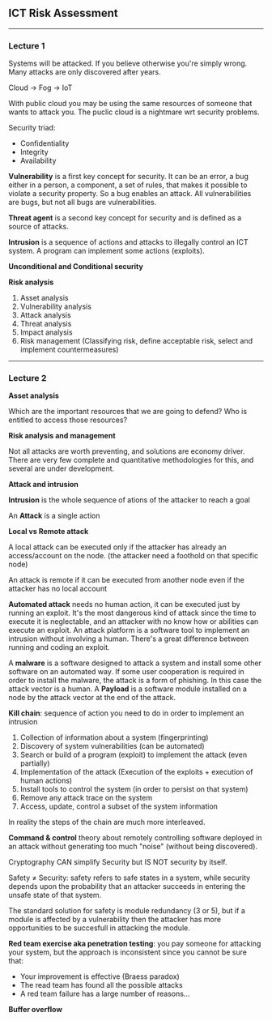 ## ICT Risk Assessment

---

### Lecture 1

Systems will be attacked. If you believe otherwise you're simply wrong. Many attacks are only discovered after years.

Cloud $\rightarrow$ Fog $\rightarrow$ IoT 

With public cloud you may be using the same resources of someone that wants to attack you. The puclic cloud is a nightmare wrt security problems.

Security triad:

- Confidentiality
- Integrity
- Availability

**Vulnerability** is a first key concept for security. It can be an error, a bug either in a person, a component, a set of rules, that makes it possible to violate a security property. So a bug enables an attack. All vulnerabilities are bugs, but not all bugs are vulnerabilities.

**Threat agent** is a second key concept for security and is defined as a source of attacks.

**Intrusion** is a sequence of actions and attacks to illegally control an ICT system. A program can implement some actions (exploits).

**Unconditional and Conditional security**

**Risk analysis**

1. Asset analysis
2. Vulnerability analysis
3. Attack analysis
4. Threat analysis
5. Impact analysis
6. Risk management (Classifying risk, define acceptable risk, select and implement countermeasures)

---

### Lecture 2

**Asset analysis**

Which are the important resources that we are going to defend? Who is entitled to access those resources?

**Risk analysis and management** 

Not all attacks are worth preventing, and solutions are economy driver. There are very few complete and quantitative methodologies for this, and several are under development.

**Attack and intrusion**

**Intrusion** is the whole sequence of ations of the attacker to reach a goal

An **Attack** is a single action

**Local vs Remote attack**

A local attack can be executed only if the attacker has already an access/account on the node. (the attacker need a foothold on that specific node)

An attack is remote if it can be executed from another node even if the attacker has no local account

**Automated attack** needs no human action, it can be executed just by running an exploit. It's the most dangerous kind of attack since the time to execute it is neglectable, and an attacker with no know how or abilities can execute an exploit. An attack platform is a software tool to implement an intrusion without involving a human. There's a great difference between running and coding an exploit.

A **malware** is a software designed to attack a system and install some other software on an automated way. If some user cooperation is required in order to install the malware, the attack is a form of phishing. In this case the attack vector is a human. A **Payload** is a software module installed on a node by the attack vector at the end of the attack.

**Kill chain**: sequence of action you need to do in order to implement an intrusion 

1. Collection of information about a system (fingerprinting)
2. Discovery of system vulnerabilities (can be automated)
3. Search or build of a program (exploit) to implement the attack (even partially)
4. Implementation of the attack (Execution of the exploits + execution of human actions)
5. Install tools to control the system (in order to persist on that system)
6. Remove any attack trace on the system
7. Access, update, control a subset of the system information

In reality the steps of the chain are much more interleaved. 

**Command & control** theory about remotely controlling software deployed in an attack without generating too much "noise" (without being discovered). 

Cryptography CAN simplify Security but IS NOT security by itself.

Safety $\neq$ Security: safety refers to safe states in a system, while security depends upon the probability that an attacker succeeds in entering the unsafe state of that system.

The standard solution for safety is module redundancy (3 or 5), but if a module is affected by a vulnerability then the attacker has more opportunities to be succesfull in attacking the module.

**Red team exercise aka penetration testing**: you pay someone for attacking your system, but the approach is inconsistent since you cannot be sure that: 

- Your improvement is effective (Braess paradox)
- The read team has found all the possible attacks
- A red team failure has a large number of reasons...

**Buffer overflow**


